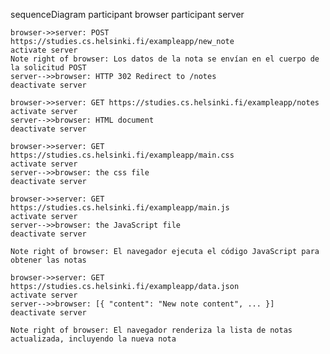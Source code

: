 sequenceDiagram
    participant browser
    participant server

    browser->>server: POST https://studies.cs.helsinki.fi/exampleapp/new_note
    activate server
    Note right of browser: Los datos de la nota se envían en el cuerpo de la solicitud POST
    server-->>browser: HTTP 302 Redirect to /notes
    deactivate server

    browser->>server: GET https://studies.cs.helsinki.fi/exampleapp/notes
    activate server
    server-->>browser: HTML document
    deactivate server

    browser->>server: GET https://studies.cs.helsinki.fi/exampleapp/main.css
    activate server
    server-->>browser: the css file
    deactivate server

    browser->>server: GET https://studies.cs.helsinki.fi/exampleapp/main.js
    activate server
    server-->>browser: the JavaScript file
    deactivate server

    Note right of browser: El navegador ejecuta el código JavaScript para obtener las notas

    browser->>server: GET https://studies.cs.helsinki.fi/exampleapp/data.json
    activate server
    server-->>browser: [{ "content": "New note content", ... }]
    deactivate server

    Note right of browser: El navegador renderiza la lista de notas actualizada, incluyendo la nueva nota